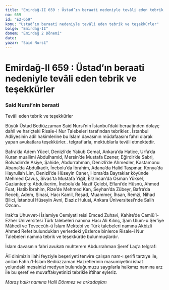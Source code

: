 ```yaml
---
title: "Emirdağ-II 659 : Üstad’ın beraati nedeniyle tevâli eden tebrik ve teşekkürler"
no: 659
id: "E2-659"
konu: "Üstad’ın beraati nedeniyle tevâli eden tebrik ve teşekkürler"
bolge: "Emirdağ-II"
donem: "Emirdağ 2 Dönemi"
date: 
yazar: "Said Nursî"
---
```


# Emirdağ-II 659 : Üstad’ın beraati nedeniyle tevâli eden tebrik ve teşekkürler

### Said Nursi’nin beraati

<p class="takdim">Tevâli eden tebrik ve teşekkürler</p>

Büyük Üstad Bediüzzaman Said Nursi’nin İstanbul’daki beraatinden dolayı; dahil ve hariçteki Risale-i Nur Talebeleri tarafından tebrikler.. İstanbul Adliyesinin adil hakimlerine bu İslam davasının müdafaasını fahri olarak yapan avukatlara teşekkürler.. telgraflarla, mektublarla tevâli etmektedir.

Bafra’da Adem Yücel, Denizli’de Yakub Cemal, Ankara’da Hatice, Urfa’da Kuran muallimi Abdulhamid, Mersin’de Mustafa Ezener, Eğirdir’de Sabri, Bolvadin’de Asiye, Şahide, Abdurrahman, Denizli’de Ahmedler, Kastamonu Abana’da Abdulkadir, İnebolu’da İbrahim, Adana’da Halid Taspınar, Konya’da Hayrullah Lim, Denizli’de Hüseyin Caner, Homa’da Bayraklar köyünde Mehmed Çavuş, Sivas’ta Mustafa Yiğit, Erzincan’da Osman Yüksel, Gaziantep’te Abdulkerim, İnebolu’da Nazif Çelebi, Eflani’de Hüsnü, Ahmed Fuat, Hatib İbrahim, Rize’de Mehmed Kan, Seyhan’da Zübeyr, Bafra’da Receb, Adem, Şinasi, Hacı Kamil, Reşad, Muammer, İhsan, Remzi, Nihad Bilici, İstanbul Hüseyin Avni, Elaziz Hulusi, Ankara Üniversitesi’nde Salih Özcan..

Irak’ta Uhuvvet-i İslamiye Cemiyeti reisi Emced Zuhavi, Kahire’de Camiü’l-Ezher Üniversitesi Türk talebeleri namına Hacı Ali Kılınç, Şam Ulum-u Şer’iye Mâhedi ve Teveccüh-ü İslam Mektebi ve Türk talebeleri namına Akbizli Ahmed Refet bulundukları yerlerdeki yüzlerce binlerce Risale-i Nur Talebeleri namına tebrik ve teşekkürde bulunmuşlardır.

İslam davasının fahri avukatı muhterem Abdurrahman Şeref Laç’a telgraf:

Âlî dinimizin ilahi feyziyle beşeriyeti tenvire çalışan nam-ı şerifi tarzıye ile, anılan Fahru’l-İslam Bediüzzaman Hazretlerinin masumiyetini isbat yolundaki mesainizi medyun bulunduğumuzu saygılarla halkımız namına arz ile bu şeref ve muvaffakıyetinizi tebrikle iftihar eyleriz.

*Maraş halkı namına*
*Halil Dönmez ve arkadaşları*
